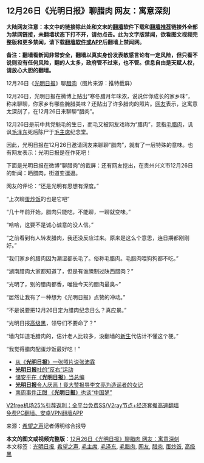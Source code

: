  <h2>12月26日《光明日报》聊腊肉 网友：寓意深刻</h2> <p class="notice"><b>大陆网友注意：本文中的链接除此处和文末的<a href="https://github.com/bannedbook/fanqiang" >翻墙</a>软件下载和<a href="https://github.com/killgcd/justmysocks/blob/master/README.md">翻墙推荐</a>链接外全部为禁网链接，未翻墙状态下打不开，请勿点击。此为文字版禁闻，欲看图文视频完整版和更多禁闻，请下载<a href="https://github.com/bannedbook/fanqiang">翻墙软件或APP</a>后翻墙上禁闻网。</p><p>备注：翻墙看新闻非常安全，翻墙以真实身份发表敏感言论有一定风险，但只看不说则没有任何风险，翻的人太多，政府管不过来，也不管。信息自由是天赋人权，请放心大胆的翻墙。</b></p>  <div class="entry"> <p id="conimg">12月26日《<a href="https://www.bannedbook.org/bnews/tag/%e5%85%89%e6%98%8e%e6%97%a5%e6%8a%a5/" class="st_tag internal_tag" rel="tag" title="标签 光明日报 下的日志">光明日报</a>》聊<a href="https://www.bannedbook.org/bnews/tag/%e8%85%8a%e8%82%89/" class="st_tag internal_tag" rel="tag" title="标签 腊肉 下的日志">腊肉</a>（图片来源：推特截屏）</p> <p>12月26日，光明日报在微博上贴出“寒冬腊月年味浓，说说伴你成长的家乡味”，称来聊聊，你家乡有哪些腌腊美味？还贴出了许多腊肉的照片。<a href="https://www.bannedbook.org/bnews/tag/%e7%bd%91%e5%8f%8b/" class="st_tag internal_tag" rel="tag" title="标签 网友 下的日志">网友</a>表示，这寓意太深刻了，在12月26日来聊聊“腊肉”。</p> <p>12月26日是前中共党魁毛的生日，而毛又被网友戏称为“腊肉”，意指<a href="https://www.bannedbook.org/bnews/tag/%e6%af%9b%e8%85%8a%e8%82%89/" class="st_tag internal_tag" rel="tag" title="标签 毛腊肉 下的日志">毛腊肉</a>，讥讽<a href="https://www.bannedbook.org/bnews/tag/%e6%af%9b%e6%b3%bd%e4%b8%9c/" class="st_tag internal_tag" rel="tag" title="标签 毛泽东 下的日志">毛泽东</a>死后陈尸于<a href="https://www.bannedbook.org/bnews/tag/%e6%af%9b%e4%b8%bb%e5%b8%ad/" class="st_tag internal_tag" rel="tag" title="标签 毛主席 下的日志">毛主席</a>纪念堂。</p> <p>因此，光明日报在12月26日邀请网友来聊聊“腊肉”，就有了一层特殊的意味。也有网友表示：光明日报是在作死吧！</p> <p>下面是光明日报在微博“聊腊肉”的截屏：还有网友挖出，在贵州兴义市12月26日的新闻：晒腊肉，街道变邋遢。</p> <p>网友的评论：“还是光明有思想有深度。”</p>  <p>“上次聊<a href="https://www.bannedbook.org/bnews/tag/%E8%9B%8B%E7%82%92%E9%A5%AD/" class="st_tag internal_tag" rel="tag" title="标签 蛋炒饭 下的日志">蛋炒饭</a>的也是它吧”</p> <p>“几十年前开始，腊肉只能吃，不能聊，一聊就变味。”</p> <p>“哈哈，这要不是诚心诚意的没人信。”</p> <p>“之前看到有人转发腊肉，我还没反应过来。原来是这么个意思，连日期都刚刚好。”</p> <p>“我们家乡的腊肉因为潮湿都长毛了。俗称毛腊肉。毛腊肉喂狗狗都不吃。”</p> <p>“湖南腊肉大家都知道了，但是有谁腌制过陕西腊肉？”</p>  <p>“光明了，别的腊肉都香，唯独今天的腊肉最臭~”</p> <p>“居然让我有了一种想为《光明日报》点赞的冲动。”</p> <p>“不是说要把12月26日定为腊肉纪念日么？真应景。”</p> <p>“光明日报<a href="https://www.bannedbook.org/bnews/tag/%E9%AB%98%E7%BA%A7%E9%BB%91/" class="st_tag internal_tag" rel="tag" title="标签 高级黑 下的日志">高级黑</a>，领导们不要命了？”</p> <p>“墙内知道毛腊肉的，估计老人比较多，没翻墙的<span class='wp_keywordlink'><a href="https://www.bannedbook.org/forum2/topic1642.html" title="正见网《新生》" target="_blank">新生</a></span>代估计不懂这个梗。”</p> <p>“我觉得腊肉配蛋炒饭最好吃！”</p>  <ul class='op-related-articles' title='相关阅读'> <li><a href='https://www.bannedbook.org/bnews/lishi/20200828/1386995.html' target='_blank'>从《<b>光明日报</b>》一张照片说张沛霖</a></li> <li><a href='https://www.bannedbook.org/bnews/lishi/20200323/1298527.html' target='_blank'><b>光明日报</b>社的“反右”运动</a></li> <li><a href='https://www.bannedbook.org/bnews/lishi/20200320/1296871.html' target='_blank'>储安平在《<b>光明日报</b>》当总编</a></li> <li><a href='https://www.bannedbook.org/bnews/cbnews/20200315/1294104.html' target='_blank'><b>光明日报</b>令人厌恶！竟大赞报导李文亮为造谣者的女记</a></li> <li><a href='https://www.bannedbook.org/bnews/ssgc/20121209/680588.html' target='_blank'>南周事件正酣 《<b>光明日报</b>》也谈“中国梦”</a></li> </ul> <p class="texttj"> <a href="https://www.bannedbook.org/forum23/topic22702.html" target="_blank">V2free机场25%引荐返利：全平台免费SS/V2ray节点+经济套餐高速翻墙</a><br/> <a href="https://github.com/bannedbook/fanqiang/wiki/%E7%A6%81%E9%97%BB%E7%BD%91%E5%AE%89%E5%8D%93%E7%BF%BB%E5%A2%99%E6%96%B0%E9%97%BBAPP" target="_blank">免费PC翻墙、安卓VPN翻墙APP</a></p><p> 来源：<span class='wp_keywordlink_affiliate'><a href="https://www.soundofhope.org" title="希望之声" target="_blank">希望之声</a></span>记者傅明综合报导 </p><a name='sharetosocial'></a>       <div><b>本文的图文或视频完整版</b>：<a href='https://www.bannedbook.org/bnews/cbnews/20201227/1455632.html'>12月26日《光明日报》聊腊肉 网友：寓意深刻</a></div>  </div><!--END ENTRY--> <div class="postfooter"> <div>本文标签：<a href="https://www.bannedbook.org/bnews/tag/%e5%85%89%e6%98%8e%e6%97%a5%e6%8a%a5/" rel="tag">光明日报</a>, <a href="https://www.bannedbook.org/bnews/tag/%e5%b8%8c%e6%9c%9b%e4%b9%8b%e5%a3%b0/" rel="tag">希望之声</a>, <a href="https://www.bannedbook.org/bnews/tag/%e6%af%9b%e4%b8%bb%e5%b8%ad/" rel="tag">毛主席</a>, <a href="https://www.bannedbook.org/bnews/tag/%e6%af%9b%e6%b3%bd%e4%b8%9c/" rel="tag">毛泽东</a>, <a href="https://www.bannedbook.org/bnews/tag/%e6%af%9b%e8%85%8a%e8%82%89/" rel="tag">毛腊肉</a>, <a href="https://www.bannedbook.org/bnews/tag/%e7%bd%91%e5%8f%8b/" rel="tag">网友</a>, <a href="https://www.bannedbook.org/bnews/tag/%e8%85%8a%e8%82%89/" rel="tag">腊肉</a>, <a href="https://www.bannedbook.org/bnews/tag/%E8%9B%8B%E7%82%92%E9%A5%AD/" rel="tag">蛋炒饭</a>, <a href="https://www.bannedbook.org/bnews/tag/%E9%AB%98%E7%BA%A7%E9%BB%91/" rel="tag">高级黑</a></div>  </div><!--END POSTFOOTER--> 